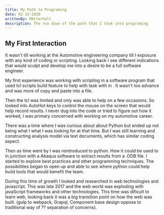 ```yaml
---
title: My Path to Programing
date: 02-15-2020
writtenBy: MAtterholt
description: The run down of the path that I took into programing
---
```


## My First Interaction

It wasn't till working at the Automotive engineering company till I exposure with any kind of coding or scripting. Looking back I see different indications that would sculpt and develop me into a desire to be a full software engineer.

My first experience was working with scripting in a software program that used tcl scripts build feature to help with task with in . It wasn't too advance and was more of copy and paste into a file.

Then the tcl was limited and only was able to help on a few occasions. So looked into AutoHot keys to control the mouse on the screen that would help record results. I never dug into the code or tried to figure out how it worked, I was primary concerned with working on my automotive career.

There was a time where I was curious about about Python but ended up not being what I what I was looking for at that time. But I was still learning and constructing analysis model via text documents, which has similar coding aspect.

Then as time went by I was reintroduced to python. How it could be used to in junction with a Abaqus software to extract results from a .ODB file. I started to explore best practices and other programming techniques. The possibilities began to open up and able to see where python could help build tools that would benefit the team.

During this time of growth I looked and researched in web technologies and javascript. This was late 2017 and the web world was exploding with javaScript frameworks and other technologies. This time was dificult to learn web, looking back it was a big transition point on how the web was built. (gulp to webpack, Grapql, Component base design oppose to traditional way of ?? separation of concerns).
